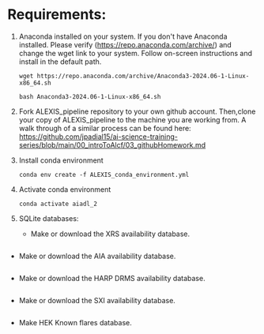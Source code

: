 # Requirements:
1. Anaconda installed on your system. If you don't have Anaconda installed. Please verify (https://repo.anaconda.com/archive/) and change the wget link to your system. Follow on-screen instructions and install in the default path. 
   ```
   wget https://repo.anaconda.com/archive/Anaconda3-2024.06-1-Linux-x86_64.sh

   bash Anaconda3-2024.06-1-Linux-x86_64.sh
   ```
1. Fork ALEXIS_pipeline repository to your own github account. Then,clone your copy of ALEXIS_pipeline to the machine you are working from. A walk through of a similar process can be found here: https://github.com/jpadial15/ai-science-training-series/blob/main/00_introToAlcf/03_githubHomework.md

1. Install conda environment
   ```
   conda env create -f ALEXIS_conda_environment.yml
   
   ```

1. Activate conda environment
   ```
   conda activate aiadl_2
   ```
1. SQLite databases: 
   - Make or download the XRS availability database.
   ```

   ```
  - Make or download the AIA availability database.
  ```

  ```
  - Make or download the HARP DRMS availability database.
  ```
  
  ```
  - Make or download the SXI availability database.
  ```

  ```
  - Make HEK Known flares database.
  ```

  ```

